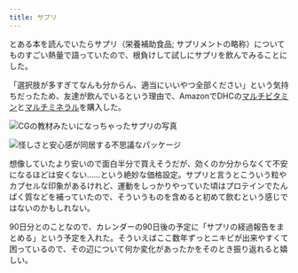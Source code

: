 ```yaml
---
title: サプリ
---
```

とある本を読んでいたらサプリ（栄養補助食品; サプリメントの略称）についてものすごい熱量で語っていたので、根負けして試しにサプリを飲んでみることにした。

「選択肢が多すぎてなんも分からん、適当にいいやつ全部ください」という気持ちだったため、友達が飲んでいるという理由で、AmazonでDHCの[マルチビタミン](https://www.amazon.co.jp/dp/B00GX1E3R6?th=1)と[マルチミネラル](https://www.amazon.co.jp/dp/B01MSSWA5K)を購入した。

![](https://lh6.googleusercontent.com/7LFIm0NspQeMe3vpgNcqQZ40lSZL_0_bRj8Uj1r6oi6fDGwzkvfnfMzwZHbv8PbXcpXhYpsp8oUbfwCHY8--x7iftprF5cCxzQXEtWMROT5I0VYhXhhwAYGxmU6V5unnnc63seAq6Daogzdv_3-YQEkeWMFxw_63FEA_32ddNYzbnsIzsiFS7ecH "CGの教材みたいになっちゃったサプリの写真")

![](https://lh3.googleusercontent.com/EEn1pRBykZgBdn3ieWwAM_60O3AQ8eMjF1CL7F8Ff08xLkHbWEoiK9GLge71EpnAt44n6k4U69rV0HeeHglgWu4C5nc8Ii4qTJw9_ROFZ1GGci8e3HHMmoMuVGYpaxNmcH5Ktyvku6oIiMiS-krnb6hvSIjVQ4DLLmmVTvWjy89_EOhMrgilrx-d "怪しさと安心感が同居する不思議なパッケージ")

想像していたより安いので面白半分で買えそうだが、効くのか分からなくて不安になるほどは安くない……という絶妙な価格設定。サプリと言うとこういう粒やカプセルな印象があるけれど、運動をしっかりやっていた頃はプロテインでたんぱく質などを補っていたので、そういうものを含めると初めて飲むという感じではないのかもしれない。

90日分とのことなので、カレンダーの90日後の予定に「サプリの経過報告をまとめる」という予定を入れた。そういえばここ数年ずっとニキビが出来やすくて困っているので、その辺について何か変化があったかをそのとき振り返れると嬉しい。
